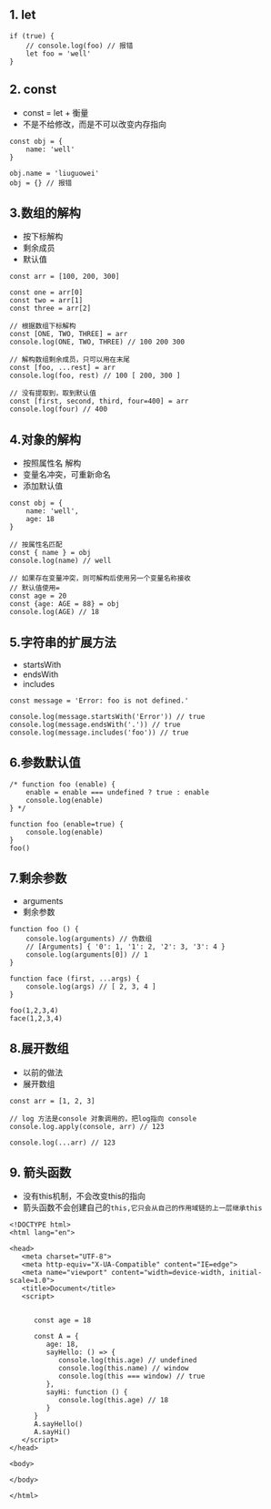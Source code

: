 ## 1. let

```
if (true) {
    // console.log(foo) // 报错
    let foo = 'well'
}
```

## 2. const

- const = let + 衡量
- 不是不给修改，而是不可以改变内存指向

```
const obj = {
    name: 'well'
}

obj.name = 'liuguowei'
obj = {} // 报错
```

## 3.数组的解构

- 按下标解构
- 剩余成员
- 默认值

```
const arr = [100, 200, 300]

const one = arr[0]
const two = arr[1]
const three = arr[2]

// 根据数组下标解构
const [ONE, TWO, THREE] = arr
console.log(ONE, TWO, THREE) // 100 200 300 

// 解构数组剩余成员，只可以用在末尾
const [foo, ...rest] = arr
console.log(foo, rest) // 100 [ 200, 300 ]

// 没有提取到，取到默认值
const [first, second, third, four=400] = arr
console.log(four) // 400
```

## 4.对象的解构

- 按照属性名 解构
- 变量名冲突，可重新命名
- 添加默认值

```
const obj = {
    name: 'well',
    age: 18
}

// 按属性名匹配
const { name } = obj
console.log(name) // well

// 如果存在变量冲突，则可解构后使用另一个变量名称接收
// 默认值使用=
const age = 20
const {age: AGE = 88} = obj
console.log(AGE) // 18

```

## 5.字符串的扩展方法

- startsWith
- endsWith
- includes

```
const message = 'Error: foo is not defined.'

console.log(message.startsWith('Error')) // true
console.log(message.endsWith('.')) // true
console.log(message.includes('foo')) // true
```

## 6.参数默认值

```
/* function foo (enable) {
    enable = enable === undefined ? true : enable
    console.log(enable)
} */

function foo (enable=true) {
    console.log(enable)
}
foo()
```

## 7.剩余参数

- arguments
- 剩余参数

```
function foo () {
    console.log(arguments) // 伪数组
    // [Arguments] { '0': 1, '1': 2, '2': 3, '3': 4 }
    console.log(arguments[0]) // 1
}

function face (first, ...args) {
    console.log(args) // [ 2, 3, 4 ]
} 

foo(1,2,3,4)
face(1,2,3,4)
```

## 8.展开数组

- 以前的做法
- 展开数组

```
const arr = [1, 2, 3]

// log 方法是console 对象调用的，把log指向 console
console.log.apply(console, arr) // 123

console.log(...arr) // 123
```

## 9. 箭头函数

- 没有this机制，不会改变this的指向
- 箭头函数不会创建自己的`this,它只会从自己的作用域链的上一层继承this`

```
<!DOCTYPE html>
<html lang="en">

<head>
   <meta charset="UTF-8">
   <meta http-equiv="X-UA-Compatible" content="IE=edge">
   <meta name="viewport" content="width=device-width, initial-scale=1.0">
   <title>Document</title>
   <script>


      const age = 18

      const A = {
         age: 18,
         sayHello: () => {
            console.log(this.age) // undefined
            console.log(this.name) // window 
            console.log(this === window) // true
         },
         sayHi: function () {
            console.log(this.age) // 18
         }
      }
      A.sayHello()
      A.sayHi()
   </script>
</head>

<body>

</body>

</html>
```

